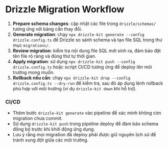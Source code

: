 # Drizzle Migration Workflow

1. **Prepare schema changes**: cập nhật các file trong `drizzle/schemas/` tương ứng với bảng cần thay đổi.
2. **Generate migration**: chạy `npx drizzle-kit generate --config drizzle.config.ts` để Drizzle so sánh schema và tạo file SQL trong thư mục `migrations/`.
3. **Review migration**: kiểm tra nội dung file SQL mới sinh ra, đảm bảo đặt tên file rõ ràng và đúng thứ tự thời gian.
4. **Apply migration**: sử dụng `npx drizzle-kit push --config drizzle.config.ts` hoặc script CI/CD tương ứng để deploy lên môi trường mong muốn.
5. **Rollback nếu cần**: chạy `npx drizzle-kit drop --config drizzle.config.ts --dry-run` để kiểm tra, sau đó áp dụng lệnh rollback phù hợp với môi trường (ví dụ `drizzle-kit down` khi hỗ trợ).

### CI/CD

- Thêm bước `drizzle-kit generate` vào pipeline để xác minh không còn migration chưa commit.
- Sử dụng `drizzle-kit push` trong pipeline deploy để đảm bảo schema đồng bộ trước khi khởi động ứng dụng.
- Lưu ý rằng mọi migration đã deploy phải được giữ nguyên lịch sử để tránh xung đột giữa các môi trường.
